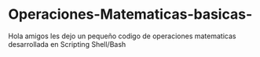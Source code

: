# Operaciones-Matematicas-basicas-
Hola amigos les dejo un pequeño codigo de operaciones matematicas desarrollada en Scripting Shell/Bash  

